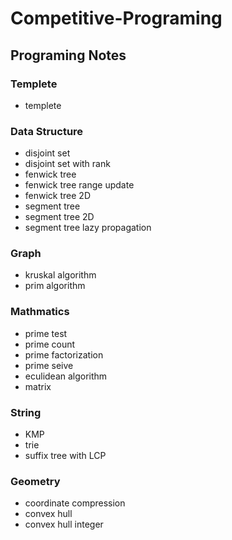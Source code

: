 # Competitive-Programing

## Programing Notes

### Templete
- templete

### Data Structure
- disjoint set
- disjoint set with rank
- fenwick tree
- fenwick tree range update
- fenwick tree 2D
- segment tree
- segment tree 2D
- segment tree lazy propagation

### Graph
- kruskal algorithm
- prim algorithm

### Mathmatics
- prime test
- prime count
- prime factorization
- prime seive
- eculidean algorithm
- matrix

### String
- KMP
- trie
- suffix tree with LCP

### Geometry
- coordinate compression
- convex hull
- convex hull integer